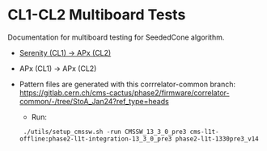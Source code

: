 # CL1-CL2 Multiboard Tests

Documentation for multiboard testing for SeededCone algorithm. 

* [Serenity (CL1) -> APx (CL2)](https://github.com/Duchstf/SC_multiboard/tree/main/Serenity_APx)
* APx (CL1) -> APx (CL2)

* Pattern files are generated with this corrrelator-common branch: https://gitlab.cern.ch/cms-cactus/phase2/firmware/correlator-common/-/tree/StoA_Jan24?ref_type=heads
  * Run:
  ```
   ./utils/setup_cmssw.sh -run CMSSW_13_3_0_pre3 cms-l1t-offline:phase2-l1t-integration-13_3_0_pre3 phase2-l1t-1330pre3_v14
  ```
